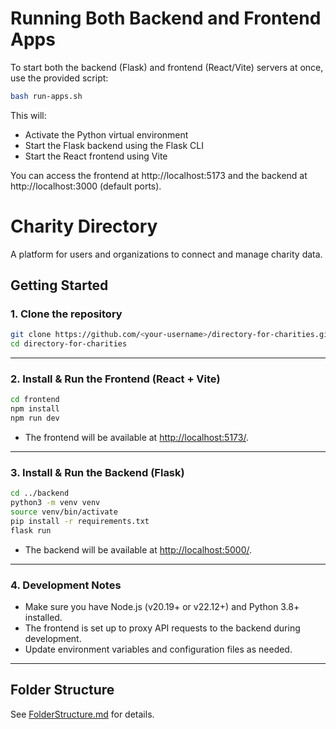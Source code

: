 # Running Both Backend and Frontend Apps

To start both the backend (Flask) and frontend (React/Vite) servers at once, use the provided script:

```bash
bash run-apps.sh
```

This will:
- Activate the Python virtual environment
- Start the Flask backend using the Flask CLI
- Start the React frontend using Vite

You can access the frontend at http://localhost:5173 and the backend at http://localhost:3000 (default ports).
# Charity Directory

A platform for users and organizations to connect and manage charity data.

## Getting Started

### 1. Clone the repository

```bash
git clone https://github.com/<your-username>/directory-for-charities.git
cd directory-for-charities
```

---

### 2. Install & Run the Frontend (React + Vite)

```bash
cd frontend
npm install
npm run dev
```
- The frontend will be available at [http://localhost:5173/](http://localhost:5173/).

---

### 3. Install & Run the Backend (Flask)

```bash
cd ../backend
python3 -m venv venv
source venv/bin/activate
pip install -r requirements.txt
flask run
```
- The backend will be available at [http://localhost:5000/](http://localhost:5000/).

---

### 4. Development Notes

- Make sure you have Node.js (v20.19+ or v22.12+) and Python 3.8+ installed.
- The frontend is set up to proxy API requests to the backend during development.
- Update environment variables and configuration files as needed.

---

## Folder Structure

See [FolderStructure.md](FolderStructure.md) for details.
